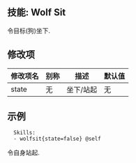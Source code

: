 技能: Wolf Sit
--------------------------

令目标(狗)坐下.

修改项
----------

| 修改项名 | 别称    | 描述                                                                                                    | 默认值 |
|-----------|------------|----------------------------------------------------------------------------------------------------------------|---------------|
| state | 无 | 坐下/站起 | 无 |

示例
--------

      Skills:
      - wolfsit{state=false} @self

令自身站起.